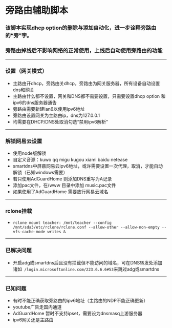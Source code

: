 # 旁路由辅助脚本

### 该脚本实现dhcp option的删除与添加自动化，进一步诠释旁路由的“旁”字。
### 旁路由掉线后不影响网络的正常使用，上线后自动使用旁路由的功能
-----
### 设置（网关模式）
* 主路由开dhcp，旁路由关dhcp，旁路由为网关服务器，所有设备自动设置dns和网关
* 主路由什么都不设置，网关和DNS都不需要设置，只需要设置dhcp option 和 ipv6的dns服务器通告
* 旁路由需要新建lan6以使用ipv6地址
* 旁路由设置网关为主路由ip，dns为127.0.0.1
* 均需要在DHCP/DNS处取消勾选“禁用ipv6解析”
------
### 解锁网易云设置
* 使用node版解锁
* 自定义音源：kuwo qq migu kugou xiami baidu netease
* smartdns中屏蔽网易云ipv6地址，或许需要设置一次代理，取消，才能自动解锁（已知windows需要）
* 若只使用AdGuardHome 则添加DNS重写为A记录
* 添加pac文件，在/www 目录中添加 music.pac文件
* 如果使用了AdGuardHome 需要放行网易云域名
----
### rclone挂载
* ```rclone mount teacher: /mnt/teacher --config /mnt/sda3/etc/rclone/rclone.conf --allow-other --allow-non-empty --vfs-cache-mode writes &```
-----
### 已解决问题
* 开启adg或smartdns后且没有拦截但不能访问的域名，可在DNS转发处添加诸如``` /login.microsoftonline.com/223.6.6.6#53```来跳过adg或smartdns
-----
### 已知问题
* 有时不能正确获取旁路由的ipv6地址（主路由的NDP不能正确更新）
* youtube广告走国内通道
* AdGuardHome 暂时不支持ipset，需要设为dnsmasq上游服务器
* ipv6网关还是主路由

